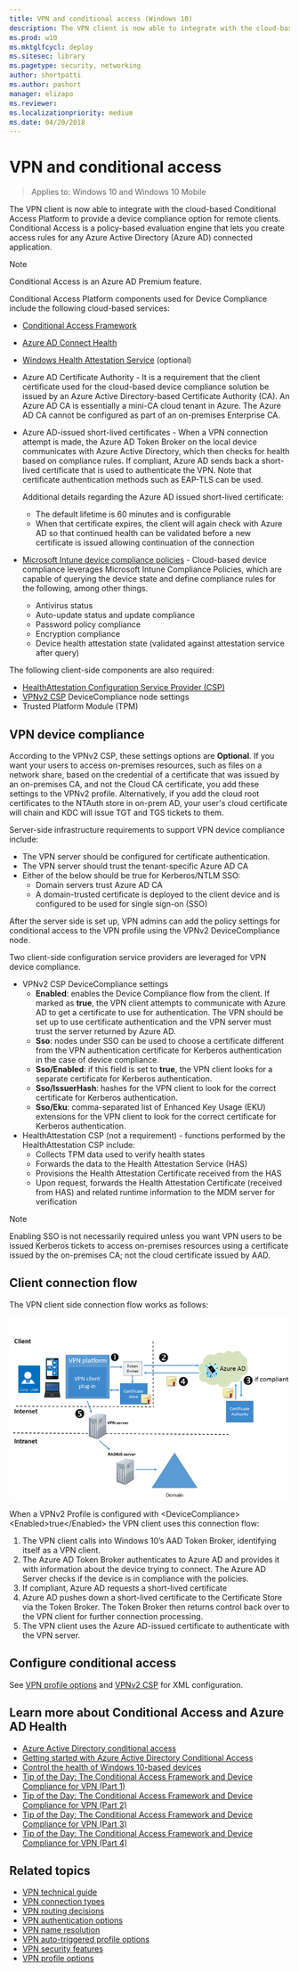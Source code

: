```yaml
---
title: VPN and conditional access (Windows 10)
description: The VPN client is now able to integrate with the cloud-based Conditional Access Platform to provide a device compliance option for remote clients. Conditional Access is a policy-based evaluation engine that lets you create access rules for any Azure Active Directory (Azure AD) connected application. 
ms.prod: w10
ms.mktglfcycl: deploy
ms.sitesec: library
ms.pagetype: security, networking
author: shortpatti
ms.author: pashort
manager: elizapo
ms.reviewer: 
ms.localizationpriority: medium
ms.date: 04/20/2018
---
```


# VPN and conditional access

>Applies to: Windows 10 and Windows 10 Mobile

The VPN client is now able to integrate with the cloud-based Conditional Access Platform to provide a device compliance option for remote clients. Conditional Access is a policy-based evaluation engine that lets you create access rules for any Azure Active Directory (Azure AD) connected application.  

>[!NOTE]
>Conditional Access is an Azure AD Premium feature. 

Conditional Access Platform components used for Device Compliance include the following cloud-based services:

- [Conditional Access Framework](https://blogs.technet.microsoft.com/tip_of_the_day/2016/03/12/tip-of-the-day-the-conditional-access-framework-and-device-compliance-for-vpn)

- [Azure AD Connect Health](https://docs.microsoft.com/azure/active-directory/connect-health/active-directory-aadconnect-health)

- [Windows Health Attestation Service](https://technet.microsoft.com/en-us/itpro/windows/keep-secure/protect-high-value-assets-by-controlling-the-health-of-windows-10-based-devices#device-health-attestation) (optional)

- Azure AD Certificate Authority - It is a requirement that the client certificate used for the cloud-based device compliance solution be issued by an Azure Active Directory-based Certificate Authority (CA).  An Azure AD CA is essentially a mini-CA cloud tenant in Azure. The Azure AD CA cannot be configured as part of an on-premises Enterprise CA. 

- Azure AD-issued short-lived certificates - When a VPN connection attempt is made, the Azure AD Token Broker on the local device communicates with Azure Active Directory, which then checks for health based on compliance rules.  If compliant, Azure AD sends back a short-lived certificate that is used to authenticate the VPN.  Note that certificate authentication methods such as EAP-TLS can be used. 

    Additional details regarding the Azure AD issued short-lived certificate: 
    - The default lifetime is 60 minutes and is configurable
    - When that certificate expires, the client will again check with Azure AD so that continued health can be validated before a new certificate is issued allowing continuation of the connection

- [Microsoft Intune device compliance policies](https://docs.microsoft.com/intune/deploy-use/introduction-to-device-compliance-policies-in-microsoft-intune) - Cloud-based device compliance leverages Microsoft Intune Compliance Policies, which are capable of querying the device state and define compliance rules for the following, among other things.

    - Antivirus status
    - Auto-update status and update compliance
    - Password policy compliance
    - Encryption compliance
    - Device health attestation state (validated against attestation service after query)

The following client-side components are also required:
- [HealthAttestation Configuration Service Provider (CSP)](https://msdn.microsoft.com/library/windows/hardware/dn934876.aspx)
- [VPNv2 CSP](https://msdn.microsoft.com/library/windows/hardware/dn914776.aspx) DeviceCompliance node settings
- Trusted Platform Module (TPM)

## VPN device compliance 
According to the VPNv2 CSP, these settings options are **Optional**.  If you want your users to access on-premises resources, such as files on a network share, based on the credential of a certificate that was issued by an on-premises CA, and not the Cloud CA certificate, you add these settings to the VPNv2 profile.  Alternatively, if you add the cloud root certificates to the NTAuth store in on-prem AD, your user's cloud certificate will chain and KDC will issue TGT and TGS tickets to them.

Server-side infrastructure requirements to support VPN device compliance include:

- The VPN server should be configured for certificate authentication.
- The VPN server should trust the tenant-specific Azure AD CA
- Either of the below should be true for Kerberos/NTLM SSO:
   -	Domain servers trust Azure AD CA
   -	A domain-trusted certificate is deployed to the client device and is configured to be used for single sign-on (SSO)
   
After the server side is set up, VPN admins can add the policy settings for conditional access to the VPN profile using the VPNv2 DeviceCompliance node.

Two client-side configuration service providers are leveraged for VPN device compliance.

- VPNv2 CSP DeviceCompliance settings
   - **Enabled**: enables the Device Compliance flow from the client. If marked as **true**, the VPN client attempts to communicate with Azure AD to get a certificate to use for authentication. The VPN should be set up to use certificate authentication and the VPN server must trust the server returned by Azure AD.
   - **Sso**: nodes under SSO can be used to choose a certificate different from the VPN authentication certificate for Kerberos authentication in the case of device compliance.
   - **Sso/Enabled**: if this field is set to **true**, the VPN client looks for a separate certificate for Kerberos authentication.
   - **Sso/IssuerHash**: hashes for the VPN client to look for the correct certificate for Kerberos authentication.
   - **Sso/Eku**: comma-separated list of Enhanced Key Usage (EKU) extensions for the VPN client to look for the correct certificate for Kerberos authentication.
- HealthAttestation CSP (not a requirement) - functions performed by the HealthAttestation CSP include:
   - Collects TPM data used to verify health states
   - Forwards the data to the Health Attestation Service (HAS)
   - Provisions the Health Attestation Certificate received from the HAS
   - Upon request, forwards the Health Attestation Certificate (received from HAS) and related runtime information to the MDM server for verification
   
>[!NOTE]
>Enabling SSO is not necessarily required unless you want VPN users to be issued Kerberos tickets to access on-premises resources using a certificate issued by the on-premises CA; not the cloud certificate issued by AAD.


## Client connection flow
The VPN client side connection flow works as follows:

![Device compliance workflow when VPN client attempts to connect](images/vpn-device-compliance.png)
 
When a VPNv2 Profile is configured with \<DeviceCompliance> \<Enabled>true<\/Enabled> the VPN client uses this connection flow:

1.	 The VPN client calls into Windows 10’s AAD Token Broker, identifying itself as a VPN client.
2.	 The Azure AD Token Broker authenticates to Azure AD and provides it with information about the device trying to connect. The Azure AD Server checks if the device is in compliance with the policies.
3.	 If compliant, Azure AD requests a short-lived certificate
4.	 Azure AD pushes down a short-lived certificate to the Certificate Store via the Token Broker. The Token Broker then returns control back over to the VPN client for further connection  processing.
5. The VPN client uses the Azure AD-issued certificate to authenticate with the VPN server.

## Configure conditional access

See [VPN profile options](vpn-profile-options.md) and [VPNv2 CSP](https://msdn.microsoft.com/library/windows/hardware/dn914776.aspx) for XML configuration. 

## Learn more about Conditional Access and Azure AD Health

- [Azure Active Directory conditional access](https://azure.microsoft.com/documentation/articles/active-directory-conditional-access/)
- [Getting started with Azure Active Directory Conditional Access](https://azure.microsoft.com/documentation/articles/active-directory-conditional-access-azuread-connected-apps/)
- [Control the health of Windows 10-based devices](https://technet.microsoft.com/itpro/windows/keep-secure/protect-high-value-assets-by-controlling-the-health-of-windows-10-based-devices)
- [Tip of the Day: The Conditional Access Framework and Device Compliance for VPN (Part 1)](https://blogs.technet.microsoft.com/tip_of_the_day/2016/03/12/tip-of-the-day-the-conditional-access-framework-and-device-compliance-for-vpn/)
- [Tip of the Day: The Conditional Access Framework and Device Compliance for VPN (Part 2)](https://blogs.technet.microsoft.com/tip_of_the_day/2016/03/14/tip-of-the-day-the-conditional-access-framework-and-device-compliance-for-vpn-part-2/)
- [Tip of the Day: The Conditional Access Framework and Device Compliance for VPN (Part 3)](https://blogs.technet.microsoft.com/tip_of_the_day/2016/03/15/tip-of-the-day-the-conditional-access-framework-and-device-compliance-for-vpn-part-3/)
- [Tip of the Day: The Conditional Access Framework and Device Compliance for VPN (Part 4)](https://blogs.technet.microsoft.com/tip_of_the_day/2016/03/16/tip-of-the-day-the-conditional-access-framework-and-device-compliance-for-vpn-part-4/)


## Related topics
- [VPN technical guide](vpn-guide.md)
- [VPN connection types](vpn-connection-type.md)
- [VPN routing decisions](vpn-routing.md)
- [VPN authentication options](vpn-authentication.md)
- [VPN name resolution](vpn-name-resolution.md)
- [VPN auto-triggered profile options](vpn-auto-trigger-profile.md)
- [VPN security features](vpn-security-features.md)
- [VPN profile options](vpn-profile-options.md)